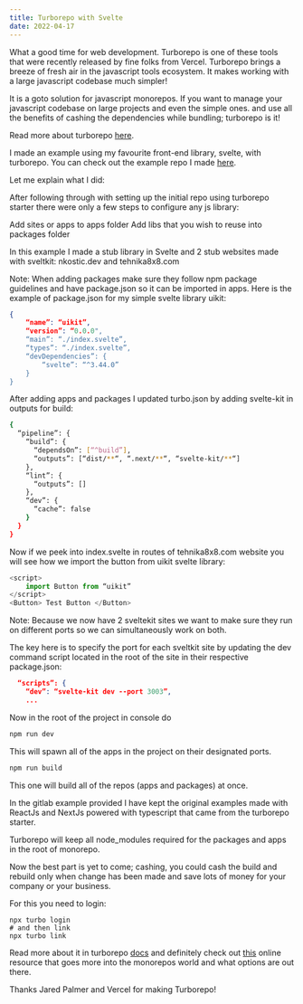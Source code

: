 ```yaml
---
title: Turborepo with Svelte
date: 2022-04-17
---
```


What a good time for web development. Turborepo is one of these tools that were recently released by
fine folks from Vercel. Turborepo brings a breeze of fresh air in the javascript tools ecosystem. It
makes working with a large javascript codebase much simpler!

It is a goto solution for javascript monorepos. If you want to manage your javascript codebase on
large projects and even the simple ones. and use all the benefits of cashing the dependencies while
bundling; turborepo is it!

Read more about turborepo [here](https://turborepo.org/).

I made an example using my favourite front-end library, svelte, with turborepo. You can check out
the example repo I made [here](https://github.com/nkostic/sites-example).

Let me explain what I did:

After following through with setting up the initial repo using turborepo starter there were only a
few steps to configure any js library:

Add sites or apps to apps folder Add libs that you wish to reuse into packages folder

In this example I made a stub library in Svelte and 2 stub websites made with sveltkit: nkostic.dev
and tehnika8x8.com

Note: When adding packages make sure they follow npm package guidelines and have package.json so it
can be imported in apps. Here is the example of package.json for my simple svelte library uikit:

```json
{
    “name”: “uikit”,
    “version”: “0.0.0",
    “main”: “./index.svelte”,
    “types”: “./index.svelte”,
    “devDependencies”: {
        “svelte”: “^3.44.0”
    }
}
```

After adding apps and packages I updated turbo.json by adding svelte-kit in outputs for build:

```sh
{
  “pipeline”: {
    “build”: {
      “dependsOn”: [“^build”],
      “outputs”: [“dist/**“, “.next/**“, “svelte-kit/**“]
    },
    “lint”: {
      “outputs”: []
    },
    “dev”: {
      “cache”: false
    }
  }
}
```

Now if we peek into index.svelte in routes of tehnika8x8.com website you will see how we import the
button from uikit svelte library:

```js
<script>
    import Button from “uikit”
</script>
<Button> Test Button </Button>
```

Note: Because we now have 2 sveltekit sites we want to make sure they run on different ports so we
can simultaneously work on both.

The key here is to specify the port for each sveltkit site by updating the dev command script
located in the root of the site in their respective package.json:

```json
  “scripts”: {
    “dev”: “svelte-kit dev --port 3003”,
    ...
```

Now in the root of the project in console do

```sh
npm run dev
```

This will spawn all of the apps in the project on their designated ports.

```sh
npm run build
```

This one will build all of the repos (apps and packages) at once.

In the gitlab example provided I have kept the original examples made with ReactJs and NextJs
powered with typescript that came from the turborepo starter.

Turborepo will keep all node_modules required for the packages and apps in the root of monorepo.

Now the best part is yet to come; cashing, you could cash the build and rebuild only when change has
been made and save lots of money for your company or your business.

For this you need to login:

```
npx turbo login
# and then link
npx turbo link
```

Read more about it in turborepo [docs](https://turborepo.org/docs) and definitely check out
[this](https://monorepo.tools/) online resource that goes more into the monorepos world and what
options are out there.

Thanks Jared Palmer and Vercel for making Turborepo!
